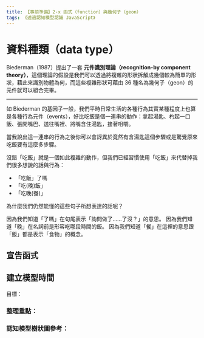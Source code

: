 ```yaml
---
title: 【事前準備】2-x 函式（function）與幾何子（geon）
tags: 《透過認知模型認識 JavaScript》
---
```


# 資料種類（data type）



Biederman（1987）提出了一套 **元件識別理論（recognition-by component theory）**，這個理論的假設是我們可以透過將複雜的形狀拆解成幾個較為簡單的形狀，藉此來識別物體為何，而這些複雜形狀可藉由 36 種名為幾何子（geon）的元件就可以組合完畢。

---

如 Biederman 的基因子一般，我們平時日常生活的各種行為其實某種程度上也算是各種行為元件（events），好比吃飯是個一連串的動作：拿起湯匙、杓起一口飯、張開嘴巴、送往嘴裡、將嘴含住湯匙，接著咀嚼。

當我說出這一連串的行為之後你可以會訝異於竟然有含湯匙這個步驟或是驚覺原來吃飯要有這麼多步驟。

沒錯「吃飯」就是一個如此複雜的動作，但我們已經習慣使用「吃飯」來代替掉我們很多想說的話與行為：

- 「吃飯」了嗎
- 「吃(晚)飯」
- 「吃晚(餐)」

為什麼我們仍然能懂的這些句子所想表達的話呢？

因為我們知道「了嗎」在句尾表示「詢問做了……了沒？」的意思。
因為我們知道「晚」在名詞前是形容吃哪段時間的飯。
因為我們知道「餐」在這裡的意思跟「飯」都是表示「食物」的概念。

<!-- 講一下函式也能這麼做 -->

## 宣告函式




## 建立模型時間
目標：

### 整理重點：



### 認知模型樹狀圖參考：
